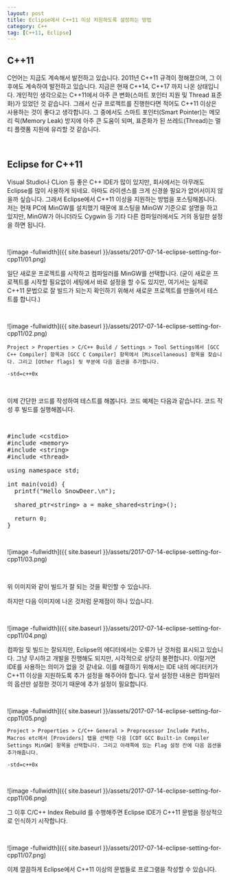 ```yaml
---
layout: post
title: Eclipse에서 C++11 이상 지원하도록 설정하는 방법
category: C++
tag: [C++11, Eclipse]
---
```


## C++11

C언어는 지금도 계속해서 발전하고 있습니다. 2011년 C++11 규격이 정해졌으며,
그 이후에도 계속하여 발전하고 있습니다. 지금은 현재 C++14, C++17 까지 나온 상태입니다.
개인적인 생각으로는 C++11에서 아주 큰 변화(스마트 포인터 지원 및 Thread 표준화)가 있었던 것 같습니다.
그래서 신규 프로젝트를 진행한다면 적어도 C++11 이상은 사용하는 것이 좋다고 생각합니다.
그 중에서도 스마트 포인터(Smart Pointer)는 메모리 릭(Memory Leak) 방지에 아주 큰 도움이 되며,
표준화가 된 쓰레드(Thread)는 멀티 플랫폼 지원에 유리할 것 같습니다.

<br>

## Eclipse for C++11
Visual Studio나 CLion 등 좋은 C++ IDE가 많이 있지만, 회사에서는 아무래도 Eclipse를
많이 사용하게 되네요. 아마도 라이센스를 크게 신경쓸 필요가 없어서이지 않을까 싶습니다.
그래서 Eclipse에서 C++11 이상을 지원하는 방법을 포스팅해봅니다.
저는 현재 PC에 MinGW를 설치했기 때문에 포스팅을 MinGW 기준으로 설명을 하고 있지만,
MinGW가 아니더라도 Cygwin 등 기타 다른 컴파일러에서도 거의 동일한 설정을 하면 됩니다.

<br>

![image -fullwidth]({{ site.baseurl }}/assets/2017-07-14-eclipse-setting-for-cpp11/01.png)

일단 새로운 프로젝트를 시작하고 컴파일러를 MinGW를 선택합니다.
(굳이 새로운 프로젝트를 시작할 필요없이 세팅에서 바로 설정을 할 수도 있지만,
여기서는 실제로 C++11 문법으로 잘 빌드가 되는지 확인하기 위해서 새로운 프로젝트를
만들어서 테스트를 합니다.)

<br>

![image -fullwidth]({{ site.baseurl }}/assets/2017-07-14-eclipse-setting-for-cpp11/02.png)

~~~
Project > Properties > C/C++ Build / Settings > Tool Settings에서 [GCC C++ Compiler] 항목과 [GCC C Compiler] 항목에서 [Miscellaneous] 항목을 찾습니다. 그리고 [Other flags] 뒷 부분에 다음 옵션을 추가합니다.

-std=c++0x
~~~


<br>

이제 간단한 코드를 작성하여 테스트를 해봅니다. 코드 예제는 다음과 같습니다.
코드 작성 후 빌드를 실행해봅니다.

<br>

<pre class="prettyprint">#include &lt;cstdio&gt;
#include &lt;memory&gt;
#include &lt;string&gt;
#include &lt;thread&gt;

using namespace std;

int main(void) {
  printf("Hello SnowDeer.\n");

  shared_ptr&lt;string&gt; a = make_shared&lt;string&gt;();

  return 0;
}</pre>

<br>

![image -fullwidth]({{ site.baseurl }}/assets/2017-07-14-eclipse-setting-for-cpp11/03.png)

<br>

위 이미지와 같이 빌드가 잘 되는 것을 확인할 수 있습니다.

하지만 다음 이미지에 나온 것처럼 문제점이 하나 있습니다.

<br>

![image -fullwidth]({{ site.baseurl }}/assets/2017-07-14-eclipse-setting-for-cpp11/04.png)

컴파일 및 빌드는 잘되지만, Eclipse의 에디터에서는 오류가 난 것처럼 표시되고 있습니다.
그냥 무시하고 개발을 진행해도 되지만, 시각적으로 상당히 불편합니다. 이럴거면 IDE를 사용하는
의미가 없을 것 같네요. 이를 해결하기 위해서는 IDE 내의 에디터키가 C++11 이상을 지원하도록
추가 설정을 해주어야 합니다. 앞서 설정한 내용은 컴파일러의 옵션만 설정한 것이기 때문에
추가 설정이 필요합니다.

<br>

![image -fullwidth]({{ site.baseurl }}/assets/2017-07-14-eclipse-setting-for-cpp11/05.png)

~~~
Project > Properties > C/C++ General > Preprocessor Include Paths, Macros etc에서 [Providers] 탭을 선택한 다음 [CDT GCC Built-in Compiler Settings MinGW] 항목을 선택합니다. 그리고 아래쪽에 있는 Flag 설정 칸에 다음 옵션을 추가해줍니다.

-std=c++0x
~~~

<br>


![image -fullwidth]({{ site.baseurl }}/assets/2017-07-14-eclipse-setting-for-cpp11/06.png)

그 이후 C/C++ Index Rebuild 를 수행해주면 Eclipse IDE가 C++11 문법을 정상적으로 인식하기 시작합니다.

<br>

![image -fullwidth]({{ site.baseurl }}/assets/2017-07-14-eclipse-setting-for-cpp11/07.png)

이제 깔끔하게 Eclipse에서 C++11 이상의 문법들로 프로그램을 작성할 수 있습니다.
